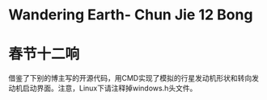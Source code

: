 # Wandering Earth- Chun Jie 12 Bong

# 春节十二响

借鉴了下别的博主写的开源代码，用CMD实现了模拟的行星发动机形状和转向发动机启动界面。注意，Linux下请注释掉windows.h头文件。
